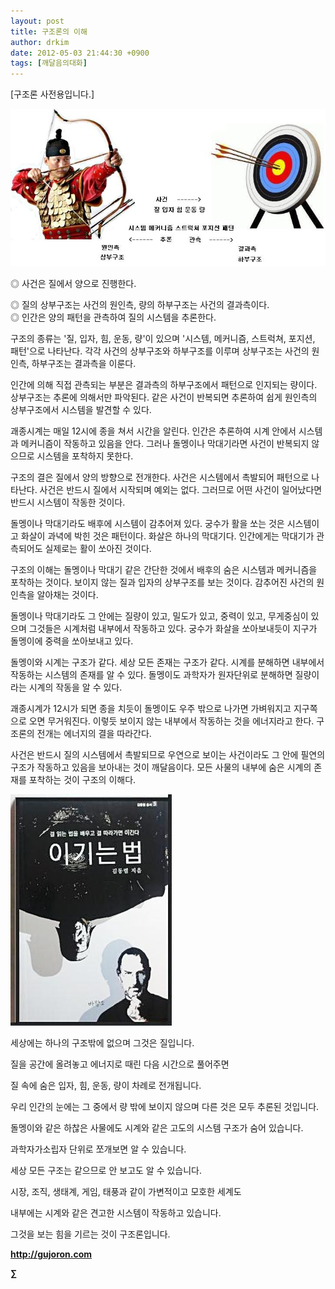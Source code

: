 ```yaml
---
layout: post
title: 구조론의 이해
author: drkim
date: 2012-05-03 21:44:30 +0900
tags: [깨달음의대화]
---
```

[구조론 사전용입니다.] 





![](/files/attach/images/198/706/260/11.JPG)

◎ 사건은 질에서 양으로 진행한다.

  
◎ 질의 상부구조는 사건의 원인측, 량의 하부구조는 사건의 결과측이다.  
◎ 인간은 양의 패턴을 관측하여 질의 시스템을 추론한다. 

구조의 종류는 '질, 입자, 힘, 운동, 량'이 있으며 '시스템, 메커니즘, 스트럭쳐, 포지션, 패턴'으로 나타난다. 각각 사건의 상부구조와 하부구조를 이루며 상부구조는 사건의 원인측, 하부구조는 결과측을 이룬다. 

인간에 의해 직접 관측되는 부분은 결과측의 하부구조에서 패턴으로 인지되는 량이다. 상부구조는 추론에 의해서만 파악된다. 같은 사건이 반복되면 추론하여 쉽게 원인측의 상부구조에서 시스템을 발견할 수 있다. 

괘종시계는 매일 12시에 종을 쳐서 시간을 알린다. 인간은 추론하여 시계 안에서 시스템과 메커니즘이 작동하고 있음을 안다. 그러나 돌멩이나 막대기라면 사건이 반복되지 않으므로 시스템을 포착하지 못한다. 

구조의 결은 질에서 양의 방향으로 전개한다. 사건은 시스템에서 촉발되어 패턴으로 나타난다. 사건은 반드시 질에서 시작되며 예외는 없다. 그러므로 어떤 사건이 일어났다면 반드시 시스템이 작동한 것이다. 

돌멩이나 막대기라도 배후에 시스템이 감추어져 있다. 궁수가 활을 쏘는 것은 시스템이고 화살이 과녁에 박힌 것은 패턴이다. 화살은 하나의 막대기다. 인간에게는 막대기가 관측되어도 실제로는 활이 쏘아진 것이다. 

구조의 이해는 돌멩이나 막대기 같은 간단한 것에서 배후의 숨은 시스템과 메커니즘을 포착하는 것이다. 보이지 않는 질과 입자의 상부구조를 보는 것이다. 감추어진 사건의 원인측을 알아채는 것이다. 

돌멩이나 막대기라도 그 안에는 질량이 있고, 밀도가 있고, 중력이 있고, 무게중심이 있으며 그것들은 시계처럼 내부에서 작동하고 있다. 궁수가 화살을 쏘아보내듯이 지구가 돌멩이에 중력을 쏘아보내고 있다. 

돌멩이와 시계는 구조가 같다. 세상 모든 존재는 구조가 같다. 시계를 분해하면 내부에서 작동하는 시스템의 존재를 알 수 있다. 돌멩이도 과학자가 원자단위로 분해하면 질량이라는 시계의 작동을 알 수 있다. 

괘종시계가 12시가 되면 종을 치듯이 돌멩이도 우주 밖으로 나가면 가벼워지고 지구쪽으로 오면 무거워진다. 이렇듯 보이지 않는 내부에서 작동하는 것을 에너지라고 한다. 구조론의 전개는 에너지의 결을 따라간다. 

사건은 반드시 질의 시스템에서 촉발되므로 우연으로 보이는 사건이라도 그 안에 필연의 구조가 작동하고 있음을 보아내는 것이 깨달음이다. 모든 사물의 내부에 숨은 시계의 존재를 포착하는 것이 구조의 이해다. 







![](/files/attach/images/199/290/248/123456.JPG)



세상에는 하나의 구조밖에 없으며 그것은 질입니다.

질을 공간에 올려놓고 에너지로 때린 다음 시간으로 풀어주면 

질 속에 숨은 입자, 힘, 운동, 량이 차례로 전개됩니다. 



우리 인간의 눈에는 그 중에서 량 밖에 보이지 않으며 다른 것은 모두 추론된 것입니다. 

돌멩이와 같은 하찮은 사물에도 시계와 같은 고도의 시스템 구조가 숨어 있습니다.

과학자가소립자 단위로 쪼개보면 알 수 있습니다. 



세상 모든 구조는 같으므로 안 보고도 알 수 있습니다.

시장, 조직, 생태계, 게임, 태풍과 같이 가변적이고 모호한 세계도

내부에는 시계와 같은 견고한 시스템이 작동하고 있습니다.



그것을 보는 힘을 기르는 것이 구조론입니다.









**http://gujoron.com** 


**∑**
